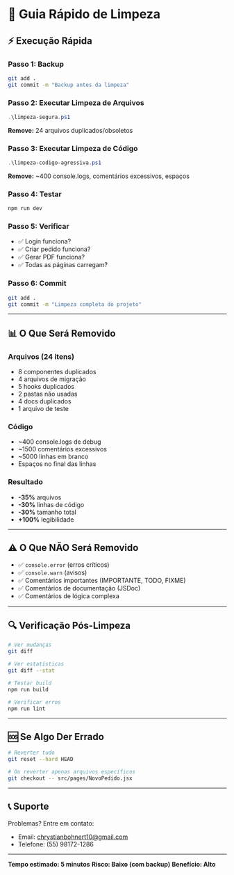 # 🚀 Guia Rápido de Limpeza

## ⚡ Execução Rápida

### **Passo 1: Backup**
```bash
git add .
git commit -m "Backup antes da limpeza"
```

### **Passo 2: Executar Limpeza de Arquivos**
```powershell
.\limpeza-segura.ps1
```
**Remove:** 24 arquivos duplicados/obsoletos

### **Passo 3: Executar Limpeza de Código**
```powershell
.\limpeza-codigo-agressiva.ps1
```
**Remove:** ~400 console.logs, comentários excessivos, espaços

### **Passo 4: Testar**
```bash
npm run dev
```

### **Passo 5: Verificar**
- ✅ Login funciona?
- ✅ Criar pedido funciona?
- ✅ Gerar PDF funciona?
- ✅ Todas as páginas carregam?

### **Passo 6: Commit**
```bash
git add .
git commit -m "Limpeza completa do projeto"
```

---

## 📊 O Que Será Removido

### **Arquivos (24 itens)**
- 8 componentes duplicados
- 4 arquivos de migração
- 5 hooks duplicados
- 2 pastas não usadas
- 4 docs duplicados
- 1 arquivo de teste

### **Código**
- ~400 console.logs de debug
- ~1500 comentários excessivos
- ~5000 linhas em branco
- Espaços no final das linhas

### **Resultado**
- **-35%** arquivos
- **-30%** linhas de código
- **-30%** tamanho total
- **+100%** legibilidade

---

## ⚠️ O Que NÃO Será Removido

- ✅ `console.error` (erros críticos)
- ✅ `console.warn` (avisos)
- ✅ Comentários importantes (IMPORTANTE, TODO, FIXME)
- ✅ Comentários de documentação (JSDoc)
- ✅ Comentários de lógica complexa

---

## 🔍 Verificação Pós-Limpeza

```bash
# Ver mudanças
git diff

# Ver estatísticas
git diff --stat

# Testar build
npm run build

# Verificar erros
npm run lint
```

---

## 🆘 Se Algo Der Errado

```bash
# Reverter tudo
git reset --hard HEAD

# Ou reverter apenas arquivos específicos
git checkout -- src/pages/NovoPedido.jsx
```

---

## 📞 Suporte

Problemas? Entre em contato:
- Email: chrystianbohnert10@gmail.com
- Telefone: (55) 98172-1286

---

**Tempo estimado: 5 minutos**
**Risco: Baixo (com backup)**
**Benefício: Alto**
